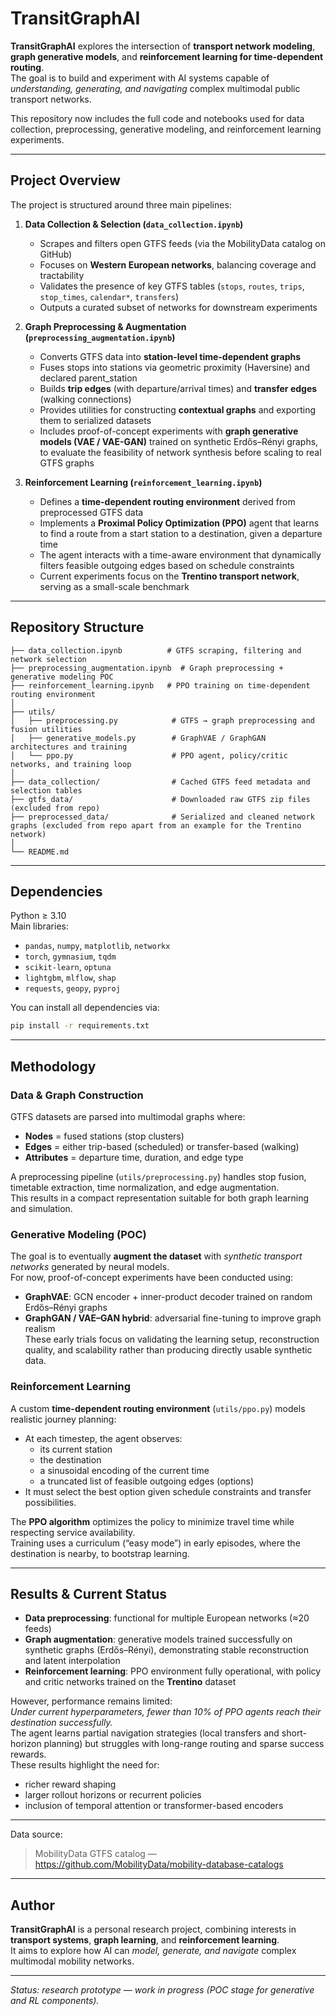 # TransitGraphAI

**TransitGraphAI** explores the intersection of **transport network modeling**, **graph generative models**, and **reinforcement learning for time-dependent routing**.  
The goal is to build and experiment with AI systems capable of *understanding, generating, and navigating* complex multimodal public transport networks.

This repository now includes the full code and notebooks used for data collection, preprocessing, generative modeling, and reinforcement learning experiments.

---

## Project Overview

The project is structured around three main pipelines:

1. **Data Collection & Selection (`data_collection.ipynb`)**  
   - Scrapes and filters open GTFS feeds (via the MobilityData catalog on GitHub)  
   - Focuses on **Western European networks**, balancing coverage and tractability  
   - Validates the presence of key GTFS tables (`stops`, `routes`, `trips`, `stop_times`, `calendar*`, `transfers`)  
   - Outputs a curated subset of networks for downstream experiments

2. **Graph Preprocessing & Augmentation (`preprocessing_augmentation.ipynb`)**  
   - Converts GTFS data into **station-level time-dependent graphs**  
   - Fuses stops into stations via geometric proximity (Haversine) and declared parent_station  
   - Builds **trip edges** (with departure/arrival times) and **transfer edges** (walking connections)  
   - Provides utilities for constructing **contextual graphs** and exporting them to serialized datasets  
   - Includes proof-of-concept experiments with **graph generative models (VAE / VAE-GAN)** trained on synthetic Erdős–Rényi graphs, to evaluate the feasibility of network synthesis before scaling to real GTFS graphs

3. **Reinforcement Learning (`reinforcement_learning.ipynb`)**  
   - Defines a **time-dependent routing environment** derived from preprocessed GTFS data  
   - Implements a **Proximal Policy Optimization (PPO)** agent that learns to find a route from a start station to a destination, given a departure time  
   - The agent interacts with a time-aware environment that dynamically filters feasible outgoing edges based on schedule constraints  
   - Current experiments focus on the **Trentino transport network**, serving as a small-scale benchmark

---

## Repository Structure

```
├── data_collection.ipynb          # GTFS scraping, filtering and network selection
├── preprocessing_augmentation.ipynb  # Graph preprocessing + generative modeling POC
├── reinforcement_learning.ipynb   # PPO training on time-dependent routing environment
│
├── utils/
│   ├── preprocessing.py            # GTFS → graph preprocessing and fusion utilities
│   ├── generative_models.py        # GraphVAE / GraphGAN architectures and training
│   └── ppo.py                      # PPO agent, policy/critic networks, and training loop
│
├── data_collection/                # Cached GTFS feed metadata and selection tables
├── gtfs_data/                      # Downloaded raw GTFS zip files (excluded from repo)
├── preprocessed_data/              # Serialized and cleaned network graphs (excluded from repo apart from an example for the Trentino network)
│
└── README.md
```

---

## Dependencies

Python ≥ 3.10  
Main libraries:
- `pandas`, `numpy`, `matplotlib`, `networkx`
- `torch`, `gymnasium`, `tqdm`
- `scikit-learn`, `optuna`
- `lightgbm`, `mlflow`, `shap`
- `requests`, `geopy`, `pyproj`

You can install all dependencies via:
```bash
pip install -r requirements.txt
```

---

## Methodology

### Data & Graph Construction
GTFS datasets are parsed into multimodal graphs where:
- **Nodes** = fused stations (stop clusters)
- **Edges** = either trip-based (scheduled) or transfer-based (walking)
- **Attributes** = departure time, duration, and edge type

A preprocessing pipeline (`utils/preprocessing.py`) handles stop fusion, timetable extraction, time normalization, and edge augmentation.  
This results in a compact representation suitable for both graph learning and simulation.

### Generative Modeling (POC)
The goal is to eventually **augment the dataset** with *synthetic transport networks* generated by neural models.  
For now, proof-of-concept experiments have been conducted using:
- **GraphVAE**: GCN encoder + inner-product decoder trained on random Erdős–Rényi graphs  
- **GraphGAN / VAE–GAN hybrid**: adversarial fine-tuning to improve graph realism  
These early trials focus on validating the learning setup, reconstruction quality, and scalability rather than producing directly usable synthetic data.

### Reinforcement Learning
A custom **time-dependent routing environment** (`utils/ppo.py`) models realistic journey planning:
- At each timestep, the agent observes:
  - its current station  
  - the destination  
  - a sinusoidal encoding of the current time  
  - a truncated list of feasible outgoing edges (options)
- It must select the best option given schedule constraints and transfer possibilities.

The **PPO algorithm** optimizes the policy to minimize travel time while respecting service availability.  
Training uses a curriculum (“easy mode”) in early episodes, where the destination is nearby, to bootstrap learning.

---

## Results & Current Status

- **Data preprocessing**: functional for multiple European networks (≈20 feeds)  
- **Graph augmentation**: generative models trained successfully on synthetic graphs (Erdős–Rényi), demonstrating stable reconstruction and latent interpolation  
- **Reinforcement learning**: PPO environment fully operational, with policy and critic networks trained on the **Trentino** dataset  

However, performance remains limited:  
*Under current hyperparameters, fewer than 10% of PPO agents reach their destination successfully.*  
The agent learns partial navigation strategies (local transfers and short-horizon planning) but struggles with long-range routing and sparse success rewards.  
These results highlight the need for:
- richer reward shaping  
- larger rollout horizons or recurrent policies  
- inclusion of temporal attention or transformer-based encoders

---
Data source:  
> MobilityData GTFS catalog — https://github.com/MobilityData/mobility-database-catalogs  

---

## Author

**TransitGraphAI** is a personal research project, combining interests in **transport systems**, **graph learning**, and **reinforcement learning**.  
It aims to explore how AI can *model, generate, and navigate* complex multimodal mobility networks.

---

*Status: research prototype — work in progress (POC stage for generative and RL components).*

